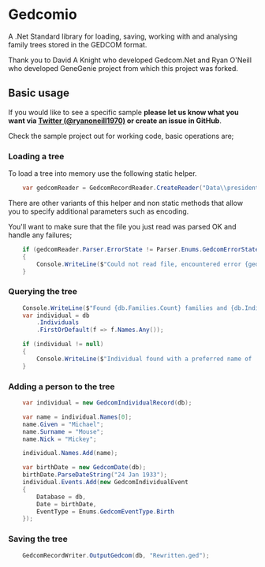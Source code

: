 # Gedcomio

A .Net Standard library for loading, saving, working with and analysing family trees stored in the GEDCOM format.

Thank you to David A Knight who developed Gedcom.Net and Ryan O'Neill who developed GeneGenie project from which this project was forked.

## Basic usage

If you would like to see a specific sample **please let us know what you want via [Twitter (@ryanoneill1970)](https://twitter.com/ryanoneill1970) or create an issue in GitHub**.

Check the sample project out for working code, basic operations are;

### Loading a tree

To load a tree into memory use the following static helper.
```cs
    var gedcomReader = GedcomRecordReader.CreateReader("Data\\presidents.ged");
```
There are other variants of this helper and non static methods that allow you to specify additional parameters such as encoding.

You'll want to make sure that the file you just read was parsed OK and handle any failures;
```cs
    if (gedcomReader.Parser.ErrorState != Parser.Enums.GedcomErrorState.NoError)
    {
        Console.WriteLine($"Could not read file, encountered error {gedcomReader.Parser.ErrorState}.");
    }
```
### Querying the tree
```cs
    Console.WriteLine($"Found {db.Families.Count} families and {db.Individuals.Count} individuals.");
    var individual = db
        .Individuals
        .FirstOrDefault(f => f.Names.Any());

    if (individual != null)
    {
        Console.WriteLine($"Individual found with a preferred name of '{individual.GetName()}'.");
    }
```
### Adding a person to the tree
```cs
    var individual = new GedcomIndividualRecord(db);

    var name = individual.Names[0];
    name.Given = "Michael";
    name.Surname = "Mouse";
    name.Nick = "Mickey";

    individual.Names.Add(name);

    var birthDate = new GedcomDate(db);
    birthDate.ParseDateString("24 Jan 1933");
    individual.Events.Add(new GedcomIndividualEvent
    {
        Database = db,
        Date = birthDate,
        EventType = Enums.GedcomEventType.Birth
    });
```
### Saving the tree
```cs
    GedcomRecordWriter.OutputGedcom(db, "Rewritten.ged");
```
